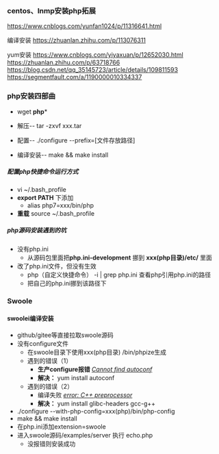 ### centos、lnmp安装php拓展

[yaf拓展]: https://www.cnblogs.com/shifu204/p/6743578.html

[php]: https://www.php.net/downloads.php

https://www.cnblogs.com/yunfan1024/p/11316641.html

编译安装
https://zhuanlan.zhihu.com/p/113076311

yum安装
https://www.cnblogs.com/yiyaxuan/p/12652030.html
https://zhuanlan.zhihu.com/p/63718766
https://blog.csdn.net/qq_35145723/article/details/109811593
https://segmentfault.com/a/1190000010334337


### php安装**四**部曲

- wget  **php***

- 解压-- tar -zxvf xxx.tar
- 配置-- ./configure --prefix=[文件存放路径]
- 编译安装-- make && make install 

##### 配置php快捷命令运行方式

- vi ~/.bash_profile
- **export PATH** 下添加
  - alias php7=xxx/bin/php
- **重载** source ~/.bash_profile

##### php源码安装遇到的坑

- 没有php.ini
  - 从源码包里面把**php.ini-development** 挪到 **xxx(php目录)/etc/**  里面
- 改了php.ini文件，但没有生效
  - php（自定义快捷命令） -i | grep php.ini 查看php引用php.ini的路径
  - 把自己的php.ini挪到该路径下



### Swoole

#### swoolei编译安装

- github/gitee等直接拉取swoole源码
- 没有configure文件
  - 在swoole目录下使用xxx(php目录) /bin/phpize生成
  - 遇到的错误（1）
    - **生产configure报错** <u>*Cannot find autoconf*</u>  
    - **解决：** yum install autoconf 
  - 遇到的错误（2）
    - 编译失败 <u>*error: C++ preprocessor*</u>  
    - **解决：** yum install glibc-headers gcc-g++
- ./configure --with-php-config=xxx(php)/bin/php-config
- make && make install
- 在php.ini添加extension=swoole
- 进入swoole源码/examples/server 执行 echo.php
  - 没报错则安装成功

